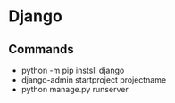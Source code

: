 # Django

## Commands

- python -m pip instsll django
- django-admin startproject projectname
- python manage.py runserver